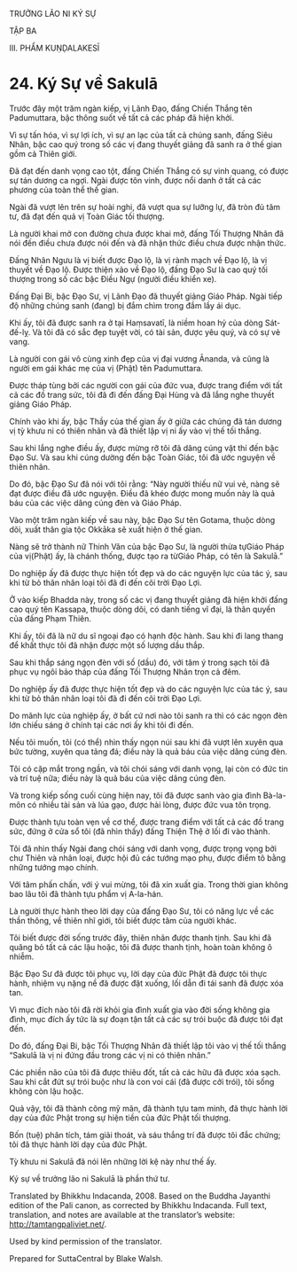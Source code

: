 TRƯỞNG LÃO NI KÝ SỰ

TẬP BA

III. PHẨM KUṆḌALAKESĪ

# 24\. Ký Sự về Sakulā

Trước đây một trăm ngàn kiếp, vị Lãnh Đạo, đấng Chiến Thắng tên Padumuttara, bậc thông suốt về tất cả các pháp đã hiện khởi.

Vì sự tấn hóa, vì sự lợi ích, vì sự an lạc của tất cả chúng sanh, đấng Siêu Nhân, bậc cao quý trong số các vị đang thuyết giảng đã sanh ra ở thế gian gồm cả Thiên giới.

Đã đạt đến danh vọng cao tột, đấng Chiến Thắng có sự vinh quang, có được sự tán dương ca ngợi. Ngài được tôn vinh, được nổi danh ở tất cả các phương của toàn thể thế gian.

Ngài đã vượt lên trên sự hoài nghi, đã vượt qua sự lưỡng lự, đã tròn đủ tâm tư, đã đạt đến quả vị Toàn Giác tối thượng.

Là người khai mở con đường chưa được khai mở, đấng Tối Thượng Nhân đã nói đến điều chưa được nói đến và đã nhận thức điều chưa được nhận thức.

Đấng Nhân Ngưu là vị biết được Đạo lộ, là vị rành mạch về Đạo lộ, là vị thuyết về Đạo lộ. Được thiện xảo về Đạo lộ, đấng Đạo Sư là cao quý tối thượng trong số các bậc Điều Ngự (người điều khiển xe).

Đấng Đại Bi, bậc Đạo Sư, vị Lãnh Đạo đã thuyết giảng Giáo Pháp. Ngài tiếp độ những chúng sanh (đang) bị đắm chìm trong đầm lầy ái dục.

Khi ấy, tôi đã được sanh ra ở tại Haṃsavatī, là niềm hoan hỷ của dòng Sát-đế-lỵ. Và tôi đã có sắc đẹp tuyệt vời, có tài sản, được yêu quý, và có sự vẻ vang.

Là người con gái vô cùng xinh đẹp của vị đại vương Ānanda, và cũng là người em gái khác mẹ của vị (Phật) tên Padumuttara.

Được tháp tùng bởi các người con gái của đức vua, được trang điểm với tất cả các đồ trang sức, tôi đã đi đến đấng Đại Hùng và đã lắng nghe thuyết giảng Giáo Pháp.

Chính vào khi ấy, bậc Thầy của thế gian ấy ở giữa các chúng đã tán dương vị tỳ khưu ni có thiên nhãn và đã thiết lập vị ni ấy vào vị thế tối thắng.

Sau khi lắng nghe điều ấy, được mừng rỡ tôi đã dâng cúng vật thí đến bậc Đạo Sư. Và sau khi cúng dường đến bậc Toàn Giác, tôi đã ước nguyện về thiên nhãn.

Do đó, bậc Đạo Sư đã nói với tôi rằng: “Này người thiếu nữ vui vẻ, nàng sẽ đạt được điều đã ước nguyện. Điều đã khéo được mong muốn này là quả báu của các việc dâng cúng đèn và Giáo Pháp.

Vào một trăm ngàn kiếp về sau này, bậc Đạo Sư tên Gotama, thuộc dòng dõi, xuất thân gia tộc Okkāka sẽ xuất hiện ở thế gian.

Nàng sẽ trở thành nữ Thinh Văn của bậc Đạo Sư, là người thừa tựGiáo Pháp của vị(Phật) ấy, là chánh thống, được tạo ra từGiáo Pháp, có tên là Sakulā.”

Do nghiệp ấy đã được thực hiện tốt đẹp và do các nguyện lực của tác ý, sau khi từ bỏ thân nhân loại tôi đã đi đến cõi trời Đạo Lợi.

Ở vào kiếp Bhadda này, trong số các vị đang thuyết giảng đã hiện khởi đấng cao quý tên Kassapa, thuộc dòng dõi, có danh tiếng vĩ đại, là thân quyến của đấng Phạm Thiên.

Khi ấy, tôi đã là nữ du sĩ ngoại đạo có hạnh độc hành. Sau khi đi lang thang để khất thực tôi đã nhận được một số lượng dầu thắp.

Sau khi thắp sáng ngọn đèn với số (dầu) đó, với tâm ý trong sạch tôi đã phục vụ ngôi bảo tháp của đấng Tối Thượng Nhân trọn cả đêm.

Do nghiệp ấy đã được thực hiện tốt đẹp và do các nguyện lực của tác ý, sau khi từ bỏ thân nhân loại tôi đã đi đến cõi trời Đạo Lợi.

Do mãnh lực của nghiệp ấy, ở bất cứ nơi nào tôi sanh ra thì có các ngọn đèn lớn chiếu sáng ở chính tại các nơi ấy khi tôi đi đến.

Nếu tôi muốn, tôi (có thể) nhìn thấy ngọn núi sau khi đã vượt lên xuyên qua bức tường, xuyên qua tảng đá; điều này là quả báu của việc dâng cúng đèn.

Tôi có cặp mắt trong ngần, và tôi chói sáng với danh vọng, lại còn có đức tin và trí tuệ nữa; điều này là quả báu của việc dâng cúng đèn.

Và trong kiếp sống cuối cùng hiện nay, tôi đã được sanh vào gia đình Bà-la-môn có nhiều tài sản và lúa gạo, được hài lòng, được đức vua tôn trọng.

Được thành tựu toàn vẹn về cơ thể, được trang điểm với tất cả các đồ trang sức, đứng ở cửa sổ tôi (đã nhìn thấy) đấng Thiện Thệ ở lối đi vào thành.

Tôi đã nhìn thấy Ngài đang chói sáng với danh vọng, được trọng vọng bởi chư Thiên và nhân loại, được hội đủ các tướng mạo phụ, được điểm tô bằng những tướng mạo chính.

Với tâm phấn chấn, với ý vui mừng, tôi đã xin xuất gia. Trong thời gian không bao lâu tôi đã thành tựu phẩm vị A-la-hán.

Là người thực hành theo lời dạy của đấng Đạo Sư, tôi có năng lực về các thần thông, về thiên nhĩ giới, tôi biết được tâm của người khác.

Tôi biết được đời sống trước đây, thiên nhãn được thanh tịnh. Sau khi đã quăng bỏ tất cả các lậu hoặc, tôi đã được thanh tịnh, hoàn toàn không ô nhiễm.

Bậc Đạo Sư đã được tôi phục vụ, lời dạy của đức Phật đã được tôi thực hành, nhiệm vụ nặng nề đã được đặt xuống, lối dẫn đi tái sanh đã được xóa tan.

Vì mục đích nào tôi đã rời khỏi gia đình xuất gia vào đời sống không gia đình, mục đích ấy tức là sự đoạn tận tất cả các sự trói buộc đã được tôi đạt đến.

Do đó, đấng Đại Bi, bậc Tối Thượng Nhân đã thiết lập tôi vào vị thế tối thắng “Sakulā là vị ni đứng đầu trong các vị ni có thiên nhãn.”

Các phiền não của tôi đã được thiêu đốt, tất cả các hữu đã được xóa sạch. Sau khi cắt đứt sự trói buộc như là con voi cái (đã được cởi trói), tôi sống không còn lậu hoặc.

Quả vậy, tôi đã thành công mỹ mãn, đã thành tựu tam minh, đã thực hành lời dạy của đức Phật trong sự hiện tiền của đức Phật tối thượng.

Bốn (tuệ) phân tích, tám giải thoát, và sáu thắng trí đã được tôi đắc chứng; tôi đã thực hành lời dạy của đức Phật.

Tỳ khưu ni Sakulā đã nói lên những lời kệ này như thế ấy.

Ký sự về trưởng lão ni Sakulā là phần thứ tư.

Translated by Bhikkhu Indacanda, 2008. Based on the Buddha Jayanthi edition of the Pali canon, as corrected by Bhikkhu Indacanda. Full text, translation, and notes are available at the translator’s website: http://tamtangpaliviet.net/.

Used by kind permission of the translator.

Prepared for SuttaCentral by Blake Walsh.